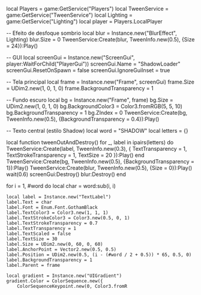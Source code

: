 local Players = game:GetService("Players")
local TweenService = game:GetService("TweenService")
local Lighting = game:GetService("Lighting")
local player = Players.LocalPlayer

-- Efeito de desfoque sombrio
local blur = Instance.new("BlurEffect", Lighting)
blur.Size = 0
TweenService:Create(blur, TweenInfo.new(0.5), {Size = 24}):Play()

-- GUI
local screenGui = Instance.new("ScreenGui", player:WaitForChild("PlayerGui"))
screenGui.Name = "ShadowLoader"
screenGui.ResetOnSpawn = false
screenGui.IgnoreGuiInset = true

-- Tela principal
local frame = Instance.new("Frame", screenGui)
frame.Size = UDim2.new(1, 0, 1, 0)
frame.BackgroundTransparency = 1

-- Fundo escuro
local bg = Instance.new("Frame", frame)
bg.Size = UDim2.new(1, 0, 1, 0)
bg.BackgroundColor3 = Color3.fromRGB(5, 5, 10)
bg.BackgroundTransparency = 1
bg.ZIndex = 0
TweenService:Create(bg, TweenInfo.new(0.5), {BackgroundTransparency = 0.4}):Play()

-- Texto central (estilo Shadow)
local word = "SHADOW"
local letters = {}

local function tweenOutAndDestroy()
    for _, label in ipairs(letters) do
        TweenService:Create(label, TweenInfo.new(0.3), {
            TextTransparency = 1,
            TextStrokeTransparency = 1,
            TextSize = 20
        }):Play()
    end
    TweenService:Create(bg, TweenInfo.new(0.5), {BackgroundTransparency = 1}):Play()
    TweenService:Create(blur, TweenInfo.new(0.5), {Size = 0}):Play()
    wait(0.6)
    screenGui:Destroy()
    blur:Destroy()
end

for i = 1, #word do
    local char = word:sub(i, i)

    local label = Instance.new("TextLabel")
    label.Text = char
    label.Font = Enum.Font.GothamBlack
    label.TextColor3 = Color3.new(1, 1, 1)
    label.TextStrokeColor3 = Color3.new(0.5, 0, 1)
    label.TextStrokeTransparency = 0.7
    label.TextTransparency = 1
    label.TextScaled = false
    label.TextSize = 30
    label.Size = UDim2.new(0, 60, 0, 60)
    label.AnchorPoint = Vector2.new(0.5, 0.5)
    label.Position = UDim2.new(0.5, (i - (#word / 2 + 0.5)) * 65, 0.5, 0)
    label.BackgroundTransparency = 1
    label.Parent = frame

    local gradient = Instance.new("UIGradient")
    gradient.Color = ColorSequence.new({
        ColorSequenceKeypoint.new(0, Color3.fromR
        
